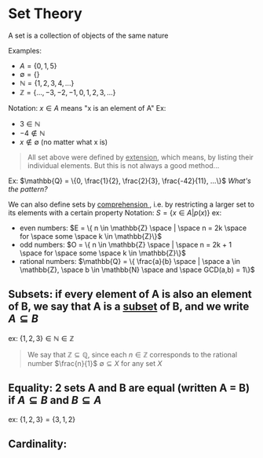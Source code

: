 # Set Theory

A set is a collection of objects of the same nature

Examples:
- $A = \{0, 1, 5\}$
- $\emptyset = \{\}$ 
- $\mathbb{N} = \{1, 2, 3, 4, ...\}$
- $\mathbb{Z} = \{..., -3, -2, -1, 0, 1, 2, 3, ...\}$

Notation: $x \in A$ means "x is an element of A"
Ex:
- $3 \in \mathbb{N}$
- $-4 \notin \mathbb{N}$
- $x \notin \emptyset$ (no matter what x is)

> All set above were defined by <u>extension</u>, which means, by listing their
> individual elements. But this is not always a good method...

Ex: 
$\mathbb{Q} = \{0, \frac{1}{2}, \frac{2}{3}, \frac{-42}{11}, ...\}$ *What's the pattern?*

We can also define sets by <u> comprehension </u>, i.e. by restricting a larger set
to its elements with a certain property
Notation: ${S = \{x \in A | p(x)\}}$
ex:
- even numbers: $E = \{ n \in \mathbb{Z} \space | \space n = 2k  \space for \space some \space k \in \mathbb{Z}\}$
- odd numbers: $O = \{ n \in \mathbb{Z} \space | \space n = 2k + 1 \space for \space some \space k \in \mathbb{Z}\}$
- rational numbers: $\mathbb{Q} = \{ \frac{a}{b} \space | \space a \in \mathbb{Z},  \space b \in \mathbb{N} \space and \space GCD(a,b) = 1\}$

## Subsets: if every element of A is also an element of B, we say that A is a <u>subset</u> of B, and we write $A \subseteq B$
ex:
$\{1, 2, 3\} \in \mathbb{N} \in \mathbb{Z}$
> We say that $\mathbb{Z} \subseteq \mathbb{Q}$, since each $n \in \mathbb{Z}$ corresponds to the rational number $\frac{n}{1}$
> $\emptyset \subseteq X$ for any set $X$

## Equality: 2 sets A and B are equal (written A = B) if $A \subseteq B$ and $B \subseteq A$
ex: $\{1,2,3\} = \{3,1,2\}$

## Cardinality:




  